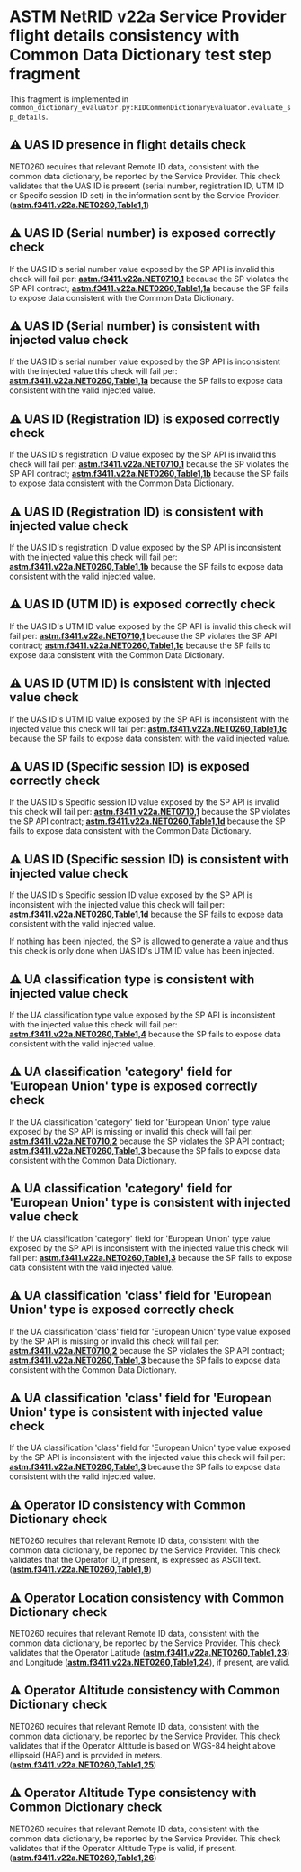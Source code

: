 # ASTM NetRID v22a Service Provider flight details consistency with Common Data Dictionary test step fragment

This fragment is implemented in `common_dictionary_evaluator.py:RIDCommonDictionaryEvaluator.evaluate_sp_details`.

## ⚠️ UAS ID presence in flight details check

NET0260 requires that relevant Remote ID data, consistent with the common data dictionary, be reported by the Service Provider. This check validates that the UAS ID is present (serial number, registration ID, UTM ID or Specifc session ID set) in the information sent by the Service Provider. (**[astm.f3411.v22a.NET0260,Table1,1](../../../../requirements/astm/f3411/v22a.md)**)

## ⚠️ UAS ID (Serial number) is exposed correctly check

If the UAS ID's serial number value exposed by the SP API is invalid this check will fail per:
**[astm.f3411.v22a.NET0710,1](../../../../requirements/astm/f3411/v22a.md)** because the SP violates the SP API contract;
**[astm.f3411.v22a.NET0260,Table1,1a](../../../../requirements/astm/f3411/v22a.md)** because the SP fails to expose data consistent with the Common Data Dictionary.
## ⚠️ UAS ID (Serial number) is consistent with injected value check

If the UAS ID's serial number value exposed by the SP API is inconsistent with the injected value this check will fail per:
**[astm.f3411.v22a.NET0260,Table1,1a](../../../../requirements/astm/f3411/v22a.md)** because the SP fails to expose data consistent with the valid injected value.

## ⚠️ UAS ID (Registration ID) is exposed correctly check

If the UAS ID's registration ID value exposed by the SP API is  invalid this check will fail per:
**[astm.f3411.v22a.NET0710,1](../../../../requirements/astm/f3411/v22a.md)** because the SP violates the SP API contract;
**[astm.f3411.v22a.NET0260,Table1,1b](../../../../requirements/astm/f3411/v22a.md)** because the SP fails to expose data consistent with the Common Data Dictionary.

## ⚠️ UAS ID (Registration ID) is consistent with injected value check

If the UAS ID's registration ID value exposed by the SP API is inconsistent with the injected value this check will fail per:
**[astm.f3411.v22a.NET0260,Table1,1b](../../../../requirements/astm/f3411/v22a.md)** because the SP fails to expose data consistent with the valid injected value.

## ⚠️ UAS ID (UTM ID) is exposed correctly check

If the UAS ID's UTM ID value exposed by the SP API is invalid this check will fail per:
**[astm.f3411.v22a.NET0710,1](../../../../requirements/astm/f3411/v22a.md)** because the SP violates the SP API contract;
**[astm.f3411.v22a.NET0260,Table1,1c](../../../../requirements/astm/f3411/v22a.md)** because the SP fails to expose data consistent with the Common Data Dictionary.

## ⚠️ UAS ID (UTM ID) is consistent with injected value check

If the UAS ID's UTM ID value exposed by the SP API is inconsistent with the injected value this check will fail per:
**[astm.f3411.v22a.NET0260,Table1,1c](../../../../requirements/astm/f3411/v22a.md)** because the SP fails to expose data consistent with the valid injected value.

## ⚠️ UAS ID (Specific session ID) is exposed correctly check

If the UAS ID's Specific session ID value exposed by the SP API is invalid this check will fail per:
**[astm.f3411.v22a.NET0710,1](../../../../requirements/astm/f3411/v22a.md)** because the SP violates the SP API contract;
**[astm.f3411.v22a.NET0260,Table1,1d](../../../../requirements/astm/f3411/v22a.md)** because the SP fails to expose data consistent with the Common Data Dictionary.

## ⚠️ UAS ID (Specific session ID) is consistent with injected value check

If the UAS ID's Specific session ID value exposed by the SP API is inconsistent with the injected value this check will fail per:
**[astm.f3411.v22a.NET0260,Table1,1d](../../../../requirements/astm/f3411/v22a.md)** because the SP fails to expose data consistent with the valid injected value.

If nothing has been injected, the SP is allowed to generate a value and thus this check is only done when UAS ID's UTM ID value has been injected.

## ⚠️ UA classification type is consistent with injected value check

If the UA classification type value exposed by the SP API is inconsistent with the injected value this check will fail per:
**[astm.f3411.v22a.NET0260,Table1,4](../../../../requirements/astm/f3411/v22a.md)** because the SP fails to expose data consistent with the valid injected value.

## ⚠️ UA classification 'category' field for 'European Union' type is exposed correctly check

If the UA classification 'category' field for 'European Union' type value exposed by the SP API is missing or invalid this check will fail per:
**[astm.f3411.v22a.NET0710,2](../../../../requirements/astm/f3411/v22a.md)** because the SP violates the SP API contract;
**[astm.f3411.v22a.NET0260,Table1,3](../../../../requirements/astm/f3411/v22a.md)** because the SP fails to expose data consistent with the Common Data Dictionary.

## ⚠️ UA classification 'category' field for 'European Union' type is consistent with injected value check

If the UA classification 'category' field for 'European Union' type value exposed by the SP API is inconsistent with the injected value this check will fail per:
**[astm.f3411.v22a.NET0260,Table1,3](../../../../requirements/astm/f3411/v22a.md)** because the SP fails to expose data consistent with the valid injected value.

## ⚠️ UA classification 'class' field for 'European Union' type is exposed correctly check

If the UA classification 'class' field for 'European Union' type value exposed by the SP API is missing or invalid this check will fail per:
**[astm.f3411.v22a.NET0710,2](../../../../requirements/astm/f3411/v22a.md)** because the SP violates the SP API contract;
**[astm.f3411.v22a.NET0260,Table1,3](../../../../requirements/astm/f3411/v22a.md)** because the SP fails to expose data consistent with the Common Data Dictionary.

## ⚠️ UA classification 'class' field for 'European Union' type is consistent with injected value check

If the UA classification 'class' field for 'European Union' type value exposed by the SP API is inconsistent with the injected value this check will fail per:
**[astm.f3411.v22a.NET0260,Table1,3](../../../../requirements/astm/f3411/v22a.md)** because the SP fails to expose data consistent with the valid injected value.

## ⚠️ Operator ID consistency with Common Dictionary check

NET0260 requires that relevant Remote ID data, consistent with the common data dictionary, be reported by the Service Provider. This check validates that the Operator ID, if present, is expressed as ASCII text. (**[astm.f3411.v22a.NET0260,Table1,9](../../../../requirements/astm/f3411/v22a.md)**)

## ⚠️ Operator Location consistency with Common Dictionary check

NET0260 requires that relevant Remote ID data, consistent with the common data dictionary, be reported by the Service Provider. This check validates that the Operator Latitude (**[astm.f3411.v22a.NET0260,Table1,23](../../../../requirements/astm/f3411/v22a.md)**) and Longitude (**[astm.f3411.v22a.NET0260,Table1,24](../../../../requirements/astm/f3411/v22a.md)**), if present, are valid.

## ⚠️ Operator Altitude consistency with Common Dictionary check

NET0260 requires that relevant Remote ID data, consistent with the common data dictionary, be reported by the Service Provider. This check validates that if the Operator Altitude is based on WGS-84 height above ellipsoid (HAE) and is provided in meters. (**[astm.f3411.v22a.NET0260,Table1,25](../../../../requirements/astm/f3411/v22a.md)**)

## ⚠️ Operator Altitude Type consistency with Common Dictionary check

NET0260 requires that relevant Remote ID data, consistent with the common data dictionary, be reported by the Service Provider. This check validates that if the Operator Altitude Type is valid, if present. (**[astm.f3411.v22a.NET0260,Table1,26](../../../../requirements/astm/f3411/v22a.md)**)
